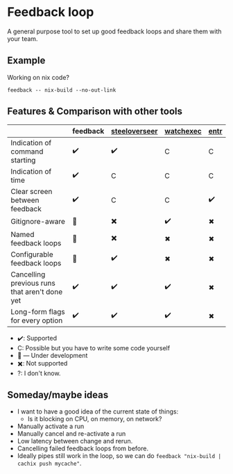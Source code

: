 # Feedback loop

A general purpose tool to set up good feedback loops and share them with your team.

## Example

Working on nix code?

```
feedback -- nix-build --no-out-link
```

## Features & Comparison with other tools

| | feedback | [steeloverseer](https://github.com/schell/steeloverseer) | [watchexec](https://github.com/watchexec/watchexec) | [entr](https://github.com/eradman/entr)
|----|-|-|-|-|
| Indication of command starting | ✔️ | ✔️ | C | C |
| Indication of time | ✔️ | C | C | C |
| Clear screen between feedback | ✔️ | C | C | ✔️ |
| Gitignore-aware | 🚧 | ✖️ | ✔️ | ✖ |
| Named feedback loops | 🚧 | ✖️ | ✖ | ✖ |
| Configurable feedback loops | 🚧 | ✔️ | ✖ | ✖ |
| Cancelling previous runs that aren't done yet | ✔️ | ✔️ | ✔️ | ✖ |
| Long-form flags for every option | ✔️ | ✔️ | ✔️ | ✖ |

* ✔️: Supported
* C: Possible but you have to write some code yourself
* 🚧 — Under development
* ✖️: Not supported
* ?: I don't know.

## Someday/maybe ideas

* I want to have a good idea of the current state of things:
  * Is it blocking on CPU, on memory, on network?
* Manually activate a run
* Manually cancel and re-activate a run
* Low latency between change and rerun.
* Cancelling failed feedback loops from before.
* Ideally pipes still work in the loop, so we can do `feedback "nix-build | cachix push mycache"`.

